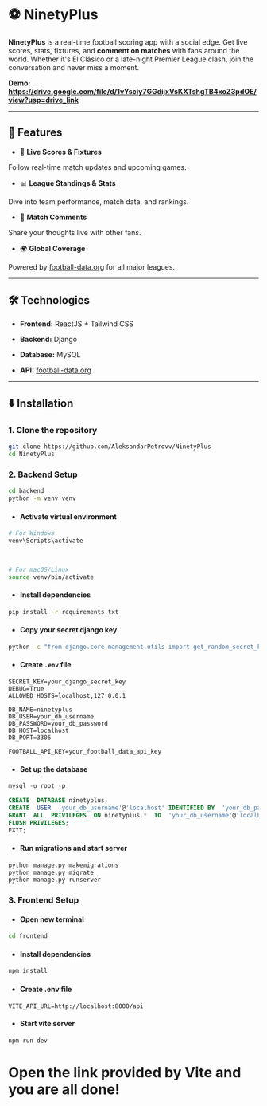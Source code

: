
# ⚽ **NinetyPlus**

  

**NinetyPlus** is a real-time football scoring app with a social edge. Get live scores, stats, fixtures, and **comment on matches** with fans around the world. Whether it's El Clásico or a late-night Premier League clash, join the conversation and never miss a moment.

**Demo: https://drive.google.com/file/d/1vYsciy7GGdijxVsKXTshgTB4xoZ3pdOE/view?usp=drive_link**

  

---

  

## 🚀 **Features**

  

- 📅 **Live Scores & Fixtures**

Follow real-time match updates and upcoming games.

  

- 📊 **League Standings & Stats**

Dive into team performance, match data, and rankings.

  

- 💬 **Match Comments**

Share your thoughts live with other fans.

  

- 🌍 **Global Coverage**

Powered by [football-data.org](https://www.football-data.org/) for all major leagues.

  

---

  

## 🛠️ **Technologies**

  

- **Frontend:** ReactJS + Tailwind CSS

- **Backend:** Django

- **Database:** MySQL

- **API:**  [football-data.org](https://www.football-data.org/)

  

---

  

## ⬇️ **Installation**

  

### 1. **Clone the repository**

  
```bash
git clone https://github.com/AleksandarPetrovv/NinetyPlus
cd NinetyPlus
```

  

### 2. **Backend Setup**

  
```bash
cd backend
python -m venv venv
```

  

- #### Activate virtual environment

  
```bash
# For Windows
venv\Scripts\activate

  

# For macOS/Linux
source venv/bin/activate
```

  

- #### Install dependencies

  
```bash
pip install -r requirements.txt
```

- #### Copy your secret django key


```bash
python -c "from django.core.management.utils import get_random_secret_key; print(get_random_secret_key())"
```

- #### Create `.env` file


```dotenv
SECRET_KEY=your_django_secret_key
DEBUG=True
ALLOWED_HOSTS=localhost,127.0.0.1

DB_NAME=ninetyplus
DB_USER=your_db_username
DB_PASSWORD=your_db_password
DB_HOST=localhost
DB_PORT=3306

FOOTBALL_API_KEY=your_football_data_api_key
```

  

- #### Set up the database

  
```sql
mysql -u root -p

CREATE  DATABASE ninetyplus;
CREATE  USER  'your_db_username'@'localhost' IDENTIFIED BY  'your_db_password';
GRANT  ALL  PRIVILEGES  ON ninetyplus.*  TO  'your_db_username'@'localhost';
FLUSH PRIVILEGES;
EXIT;
```

  

- #### Run migrations and start server

  
```bash
python manage.py makemigrations
python manage.py migrate
python manage.py runserver
```


### 3. **Frontend Setup**

- #### Open new terminal
```bash
cd frontend
```

- #### Install dependencies
```bash
npm install
```

- #### Create .env file
```dotenv
VITE_API_URL=http://localhost:8000/api
```

- #### Start vite server
```bash
npm run dev
```

# Open the link provided by Vite and you are all done!
